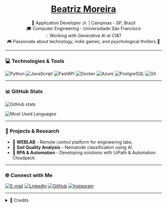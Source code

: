 <h1 align="center">
    <a href="https://elidianaandrade.github.io/">Beatriz Moreira</a>
</h1>

<p align="center">
    🚀 Application Developer Jr. | Campinas - SP, Brazil <br>
    🎓 Computer Engineering - Universidade São Francisco <br>
    💡 Working with Generative AI at CI&T <br>
    🎮 Passionate about technology, indie games, and psychological thrillers 📖
</p>

---

### 💻 Technologies & Tools

![Python](https://img.shields.io/badge/-Python-000?style=for-the-badge&logo=python&logoColor=FF00F6)
![JavaScript](https://img.shields.io/badge/-JavaScript-000?style=for-the-badge&logo=javascript&logoColor=FF00F6)
![FastAPI](https://img.shields.io/badge/-FastAPI-000?style=for-the-badge&logo=fastapi&logoColor=FF00F6)
![Docker](https://img.shields.io/badge/-Docker-000?style=for-the-badge&logo=docker&logoColor=FF00F6)
![Azure](https://img.shields.io/badge/-Azure-000?style=for-the-badge&logo=microsoft-azure&logoColor=FF00F6)
![PostgreSQL](https://img.shields.io/badge/-PostgreSQL-000?style=for-the-badge&logo=postgresql&logoColor=FF00F6)
![Git](https://img.shields.io/badge/-Git-000?style=for-the-badge&logo=git&logoColor=FF00F6)

---

### 📊 GitHub Stats

![GitHub stats](https://github-readme-stats-git-masterrstaa-rickstaa.vercel.app/api?username=souzatrixie&hide_title=true&show_icons=true&include_all_commits=false&count_private=true&line_height=25&hide=issues&bg_color=000&title_color=FF00F6&text_color=FFF&border_radius=3&border_color=36123c&icon_color=FF00F6&theme=jolly)

![Most Used Languages](https://github-readme-stats-git-masterrstaa-rickstaa.vercel.app/api/top-langs/?username=souzatrixie&layout=compact&hide=html,css&title_color=FF00F6&bg_color=000&text_color=8B8B8B&border_radius=3&border_color=561760)

---

### 🔬 Projects & Research

- 📡 **WEBLAB** - Remote control platform for engineering labs.  
- 🌱 **Soil Quality Analysis** - Nematode classification using AI.  
- 🤖 **RPA & Automation** - Developing solutions with UiPath & Automation Cloudpack.  

---

### 🌐 Connect with Me

[![E-mail](https://img.shields.io/badge/-Email-000?style=for-the-badge&logo=microsoft-outlook&logoColor=FF00F6)](mailto:biamoreirasouza6@gmail.com)
[![LinkedIn](https://img.shields.io/badge/-LinkedIn-000?style=for-the-badge&logo=linkedin&logoColor=FF00F6)](https://www.linkedin.com/in/souzatrixie/)
[![GitHub](https://img.shields.io/badge/-GitHub-000?style=for-the-badge&logo=github&logoColor=FF00F6)](https://github.com/souzatrixie/)
[![Instagram](https://img.shields.io/badge/-Instagram-000?style=for-the-badge&logo=instagram&logoColor=FF00F6)](https://www.instagram.com/be_striz/)

---

<details>
  <summary>📌 Credits</summary> 
  - Badges by <a href="https://shields.io/">shields.io</a><br>
  - GitHub Stats by <a href="https://github.com/anuraghazra/github-readme-stats">anuraghazra</a><br>
  - Vector by <a href="https://www.freepik.com/vectors/developer">storyset - www.freepik.com</a> (edited)
</details>
